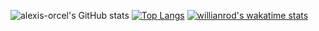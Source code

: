 ![alexis-orcel's GitHub stats](https://github-readme-stats.vercel.app/api?username=alexis-orcel&show_icons=true&theme=radical)
[![Top Langs](https://github-readme-stats.vercel.app/api/top-langs/?username=alexis-orcel&langs_count=8)](https://github.com/alexis-orcel/github-readme-stats)
[![willianrod's wakatime stats](https://github-readme-stats.vercel.app/api/wakatime?username=willianrod)](https://github.com/alexis-orcel/github-readme-stats)
